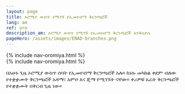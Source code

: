 ```yaml
---
layout: page
title: ኦሮሚያ ውስጥ የሚገኙ የኢመየብማ ቅርንጫፎች
lang: am
ref: oro
description_am: ኦሮሚያ ውስጥ የሚገኙ የኢመየብማ ቅርንጫፎች እንቅስቃሴ
pageHero: /assets/images/ENAD-branches.png
---
```


<aside class="post-aside">
	{% include nav-oromiya.html %}
</aside>
<div class="post-content">
	{% include nav-oromiya.html %}
	<div>
		<p>
			በአሁኑ ጊዜ ኦሮሚያ ውስጥ ሰባት የኢመየብማ ቅርንጫፎች አሉ። ከነሱ መካከል ቀደም ብለው የተቋቋሙት ቅርንጫፎች አዳማ፣ አምቦ እና ጂማ የሚገኙት ናቸው። ቀሪዎቹ አራት ቅርንጫፎች የተቋቋሙት በቅርብ ጊዜ ነው።
		</p>
	</div>
</div>
